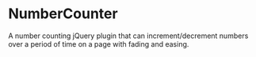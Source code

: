 NumberCounter
=============

A number counting jQuery plugin that can increment/decrement numbers over a period of time on a page with fading and easing.
